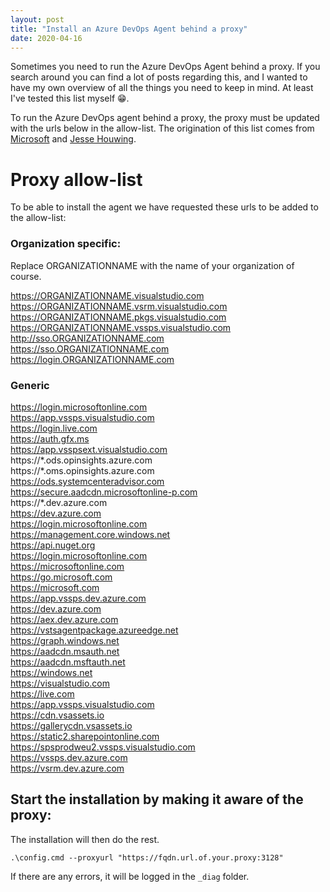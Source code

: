 ```yaml
---
layout: post
title: "Install an Azure DevOps Agent behind a proxy"
date: 2020-04-16
---
```

Sometimes you need to run the Azure DevOps Agent behind a proxy. If you search around you can find a lot of posts regarding this, and I wanted to have my own overview of all the things you need to keep in mind. At least I've tested this list myself 😁.

To run the Azure DevOps agent behind a proxy, the proxy must be updated with the urls below in the allow-list. The origination of this list comes from [Microsoft](https://docs.microsoft.com/en-us/azure/devops/organizations/security/allow-list-ip-url?view=azure-devops) and [Jesse Houwing](https://jessehouwing.net/azure-devops-what-domains-are-used-by-your-account/).

# Proxy allow-list
To be able to install the agent we have requested these urls to be added to the allow-list:

### Organization specific:
Replace ORGANIZATIONNAME with the name of your organization of course.

https://ORGANIZATIONNAME.visualstudio.com  
https://ORGANIZATIONNAME.vsrm.visualstudio.com  
https://ORGANIZATIONNAME.pkgs.visualstudio.com  
https://ORGANIZATIONNAME.vssps.visualstudio.com  
http://sso.ORGANIZATIONNAME.com  
https://sso.ORGANIZATIONNAME.com  
https://login.ORGANIZATIONNAME.com  

### Generic
https://login.microsoftonline.com  
https://app.vssps.visualstudio.com  
https://login.live.com  
https://auth.gfx.ms  
https://app.vsspsext.visualstudio.com  
https://\*.ods.opinsights.azure.com  
https://\*.oms.opinsights.azure.com  
https://ods.systemcenteradvisor.com  
https://secure.aadcdn.microsoftonline-p.com  
https://\*.dev.azure.com  
https://dev.azure.com  
https://login.microsoftonline.com  
https://management.core.windows.net  
https://api.nuget.org  
https://login.microsoftonline.com  
https://microsoftonline.com  
https://go.microsoft.com  
https://microsoft.com  
https://app.vssps.dev.azure.com  
https://dev.azure.com  
https://aex.dev.azure.com  
https://vstsagentpackage.azureedge.net  
https://graph.windows.net  
https://aadcdn.msauth.net  
https://aadcdn.msftauth.net  
https://windows.net  
https://visualstudio.com  
https://live.com  
https://app.vssps.visualstudio.com  
https://cdn.vsassets.io  
https://gallerycdn.vsassets.io  
https://static2.sharepointonline.com  
https://spsprodweu2.vssps.visualstudio.com  
https://vssps.dev.azure.com  
https://vsrm.dev.azure.com  

## Start the installation by making it aware of the proxy:
The installation will then do the rest.
```
.\config.cmd --proxyurl "https://fqdn.url.of.your.proxy:3128"
```
If there are any errors, it will be logged in the `_diag` folder.